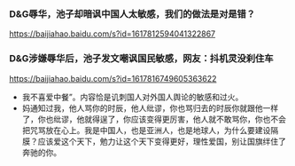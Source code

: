 ### D&G辱华，池子却暗讽中国人太敏感，我们的做法是对是错？
https://baijiahao.baidu.com/s?id=1617812594041322867
### D&G涉嫌辱华后，池子发文嘲讽国民敏感，网友：抖机灵没刹住车
https://baijiahao.baidu.com/s?id=1617816749605363622
- 我不喜爱中餐”。内容恰是讥刺国人对外国人舆论的敏感和过火。
- 妈通知过我，他人骂你的时辰，他人纰谬，你也骂归去的时辰你就跟他一样了，你也纰谬，他就得逞了，你应该变得更厉害，他人就不敢骂你，你也不会把咒骂放在心上。我是中国人，也是亚洲人，也是地球人，为什么要建设隔膜？应该爱这个天下，勉力让这个天下变得更好，理性爱国，别让国旗绊住了奔驰的你。